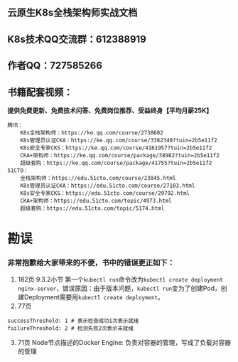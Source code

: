 ## 云原生K8s全栈架构师实战文档

## K8s技术QQ交流群：612388919
## 作者QQ：727585266

## 书籍配套视频：

**提供免费更新、免费技术问答、免费岗位推荐、受益终身【平均月薪25K】**

	腾讯：
	    K8s全栈架构师：https://ke.qq.com/course/2738602
	    K8s管理员认证CKA：https://ke.qq.com/course/3382340?tuin=2b5e11f2
	    K8s安全专家CKS：https://ke.qq.com/course/4161957?tuin=2b5e11f2
	    CKA+架构师：https://ke.qq.com/course/package/38982?tuin=2b5e11f2
	    超级套购：https://ke.qq.com/course/package/41755?tuin=2b5e11f2
	51CTO：
	    全栈架构师：https://edu.51cto.com/course/23845.html
	    K8s管理员认证CKA：https://edu.51cto.com/course/27103.html
	    K8s安全专家CKS：https://edu.51cto.com/course/29792.html 
	    CKA+架构师：https://edu.51cto.com/topic/4973.html
	    超级套购：https://edu.51cto.com/topic/5174.html


# 勘误
### 非常抱歉给大家带来的不便，书中的错误更正如下：
1. 182页 9.3.2小节 第一个`kubectl run`命令改为`kubectl create deployment nginx-server`，错误原因：由于版本问题，`kubectl run`变为了创建Pod，创建Deployment需要用`kubectl create deployment`。
2. 77页
````
successThreshold: 1 # 表示检查成功1次表示就绪
failureThreshold: 2 # 检测失败2次表示未就绪
````
3. 71页 Node节点描述的Docker Engine: 负责对容器的管理，写成了负载对容器的管理
